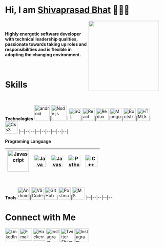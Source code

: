<h1>Hi, I am <a href="https://shivaprasad.netlify.app/" target="_blank">Shivaprasad Bhat</a> 🙋🏽‍♂️</h1>

<img align='right' src="https://media.giphy.com/media/H7AmqyARFEc7S1Smtl/giphy.gif" width="230">

<br/><br/>
<b>Highly energetic software developer with technical leadership qualities, passionate towards taking up roles and responsibilities and is flexible in adopting the changing environment.</b>
<br/><br/>
<br/>

<h1>Skills</h1>
<br/>

**Technologies**
<img alt="android" width="50px" src="https://1000logos.net/wp-content/uploads/2016/10/Android-Logo.png" />|<img alt="Node.js" width="50px" src="https://img.icons8.com/color/480/000000/nodejs.png"/>| <img alt="SQL" width="40px" src="https://icons-for-free.com/iconfiles/png/512/logo+my+query+server+sql+icon-1320184811372606623.png"/>|<img alt="React" width="40px" src="https://img.icons8.com/cute-clipart/50/000000/react-native.png"/>|<img alt="Redux" width="40px" src="https://img.icons8.com/color/480/000000/redux.png"/>|<img alt="MongoDB" width="40px" src="https://img.icons8.com/color/480/000000/mongodb.png"/>|<img alt="Bootstrap" width="40px" src="https://img.icons8.com/color/50/000000/bootstrap.png"/>|<img alt="HTML5" width="40px" src="https://img.icons8.com/color/480/000000/html-5.png"/>|<img alt="Css3" width="40px" src="https://img.icons8.com/color/480/000000/css3.png"/>
|--|--|--|--|--|--|--|--|--|
<br/>

**Programing Language**

<img alt="Javascript" width="70px" src="https://www.logo.wine/a/logo/Kotlin_(programming_language)/Kotlin_(programming_language)-Logo.wine.svg"/>| <img alt="Java" width="40px" src="https://img.icons8.com/color/480/000000/java-coffee-cup-logo.png"/> | <img alt="Javascript" width="40px" src="https://img.icons8.com/color/480/000000/javascript-logo-1.png"/> |  <img alt="Python3" width="40px" src="https://img.icons8.com/color/480/000000/python.png"/> | <img alt="C++" width="40px" src="https://img.icons8.com/color/480/000000/c-plus-plus-logo.png"/>
|--|--|--|--|--|


<br/>

**Tools**
<img alt="Android Studio" width="40px" src="https://1.bp.blogspot.com/-LgTa-xDiknI/X4EflN56boI/AAAAAAAAPuk/24YyKnqiGkwRS9-_9suPKkfsAwO4wHYEgCLcBGAsYHQ/s0/image9.png" />|<img alt="VS Code" width="40px" src="https://img.icons8.com/fluent/48/000000/visual-studio-code-2019.png"/>|<img alt="Git Hub" width="40px" src="https://img.icons8.com/fluent/240/000000/github.png"/>|<img alt="Postman" width="40px" src="https://img.icons8.com/dusk/512/000000/postman-api.png"/>|<img alt="MS Office" width="40px" src="https://img.icons8.com/fluent/48/000000/microsoft-office-2019.png"/>
|--|--|--|--|--|
<br/>

 <h1>Connect with Me</h1>

[<img align="left" alt="LinkedIn - Shivaprasad Bhat" width="45px" src="https://img.icons8.com/fluent/96/000000/linkedin.png"/>](https://www.linkedin.com/in/svbneelmane)
[<img align="left" alt="Email - Shivaprasad Bhat" width="40px" src="https://img.icons8.com/cute-clipart/64/000000/email.png" />](mailto:svbhat.neelmane@gmail.com)
[<img align="left" alt="Hackerrank - Shivaprasad Bhat" width="40px" src="https://img.icons8.com/windows/512/000000/hackerrank.png"/>](https://hackerrank.com/svbneelmane)
[<img align="left" alt="Instagram - Shivaprasad Bhat" width="45px" src="https://img.icons8.com/cute-clipart/64/000000/instagram-new.png"/>](https://www.instagram.com/svb.neelmane)
[<img align="left" alt="Twitter - Shivaprasad Bhat" width="45px" src="https://img.icons8.com/cute-clipart/64/000000/twitter.png"/>](https://www.twitter.com/svbneelmane)
[<img align="left" alt="Instagram - Shivaprasad Bhat" width="45px" src="https://img.icons8.com/cute-clipart/64/000000/facebook.png"/>](https://www.fb.com/svb.neelmane)
